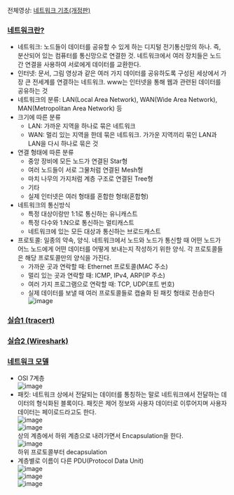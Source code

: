 전체영상: [네트워크 기초(개정판)](https://www.youtube.com/playlist?list=PL0d8NnikouEWcF1jJueLdjRIC4HsUlULi)

### [네트워크란?](https://youtu.be/Av9UFzl_wis?list=PL0d8NnikouEWcF1jJueLdjRIC4HsUlULi)
- 네트워크: 노드들이 데이터를 공유할 수 있게 하는 디지털 전기통신망의 하나. 즉, 분산되어 있는 컴퓨터를 통신망으로 연결한 것. 네트워크에서 여러 장치들은 노드 간 연결을 사용하여 서로에게 데이터를 교환한다.
- 인터넷: 문서, 그림 영상과 같은 여러 가지 데이터를 공유하도록 구성된 세상에서 가장 큰 전세계를 연결하는 네트워크. www는 인터넷을 통해 웹과 관련된 데이터를 공유하는 것
- 네트워크의 분류: LAN(Local Area Network), WAN(Wide Area Network), MAN(Metropolitan Area Network) 등
- 크기에 따른 분류
  + LAN: 가까운 지역을 하나로 묶은 네트워크
  + WAN: 멀리 있는 지역을 한데 묶은 네트워크. 가가운 지역끼리 묶인 LAN과 LAN을 다시 하나로 묶은 것
- 연결 형태에 따른 분류
  + 중앙 장비에 모든 노드가 연결된 Star형
  + 여러 노드들이 서로 그물처럼 연결된 Mesh형
  + 마치 나무의 가지처럼 계층 구조로 연결된 Tree형
  + 기타
  + 실제 인터넷은 여러 형태를 혼합한 형태(혼합형)
- 네트워크의 통신방식
  + 특정 대상이랑만 1:1로 통신하는 유니캐스트
  + 특정 다수와 1:N으로 통신하는 멀티캐스트
  + 네트워크에 있는 모든 대상과 통신하는 브로드캐스트
- 프로토콜: 일종의 약속, 양식. 네트워크에서 노드와 노드가 통신할 때 어떤 노드가 어느 노드에게 어떤 데이터를 어떻게 보내는지 작성하기 위한 양식. 각 프로토콜들은 해당 프로토콜만의 양식을 가진다.
  + 가까운 곳과 연락할 때: Ethernet 프로토콜(MAC 주소)
  + 멀리 있는 곳과 연락할 때: ICMP, IPv4, ARP(IP 주소)
  + 여러 가지 프로그램으로 연락할 때: TCP, UDP(포트 번호)
  + 실제 데이터를 보낼 때 여러 프로토콜들로 캡슐화 된 패킷 형태로 전송한다   
  ![image](https://user-images.githubusercontent.com/28378553/124885737-8a562f00-e00e-11eb-9b22-79817d61016b.png)

### [실습1 (tracert)](https://youtu.be/paJf7JbBWqY?list=PL0d8NnikouEWcF1jJueLdjRIC4HsUlULi)

### [실습2 (Wireshark)](https://youtu.be/vBrQ3yzerMg?list=PL0d8NnikouEWcF1jJueLdjRIC4HsUlULi)

### [네트워크 모델](https://youtu.be/y9nlT52SAcg?list=PL0d8NnikouEWcF1jJueLdjRIC4HsUlULi)
- OSI 7계층   
![image](https://user-images.githubusercontent.com/28378553/124887275-f9805300-e00f-11eb-9afe-a50a519bd5a5.png)
- 패킷: 네트워크 상에서 전달되는 데이터를 통칭하는 말로 네트워크에서 전달하는 데이터의 형식화된 블록이다. 패킷은 제어 정보와 사용자 데이터로 이루어지며 사용자 데이터는 페이로드라고도 한다.   
![image](https://user-images.githubusercontent.com/28378553/124887956-9fcc5880-e010-11eb-89b5-1b0b6d63bc5d.png)   
![image](https://user-images.githubusercontent.com/28378553/124888258-e3bf5d80-e010-11eb-9013-576c1c82f8d9.png)   
상의 계층에서 하위 계층으로 내려가면서 Encapsulation을 한다.   
![image](https://user-images.githubusercontent.com/28378553/124888520-241edb80-e011-11eb-86f3-510ff2cd1bce.png)   
하위 프로토콜부터 decapsulation
- 계층별로 이름이 다른 PDU(Protocol Data Unit)   
![image](https://user-images.githubusercontent.com/28378553/124888925-84158200-e011-11eb-9c12-1119d36a4dd2.png)   
![image](https://user-images.githubusercontent.com/28378553/124888956-8d9eea00-e011-11eb-9722-412c153e70e6.png)   
![image](https://user-images.githubusercontent.com/28378553/124888983-955e8e80-e011-11eb-94d0-1577d5e5f0b0.png)


